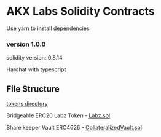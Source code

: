 # AKX Labs Solidity Contracts

Use yarn to install dependencies

### version 1.0.0

solidity version: 0.8.14

Hardhat with typescript



## File Structure



[tokens directory](https://github.com/akxlab/hh/tree/dev/contracts/tokens)

Bridgeable ERC20 Labz Token - [Labz.sol](https://github.com/akxlab/hh/blob/dev/contracts/tokens/Labz.sol)

Share keeper Vault ERC4626 - [CollateralizedVault.sol](https://github.com/akxlab/hh/blob/dev/contracts/tokens/CollateralizedVault.sol)







